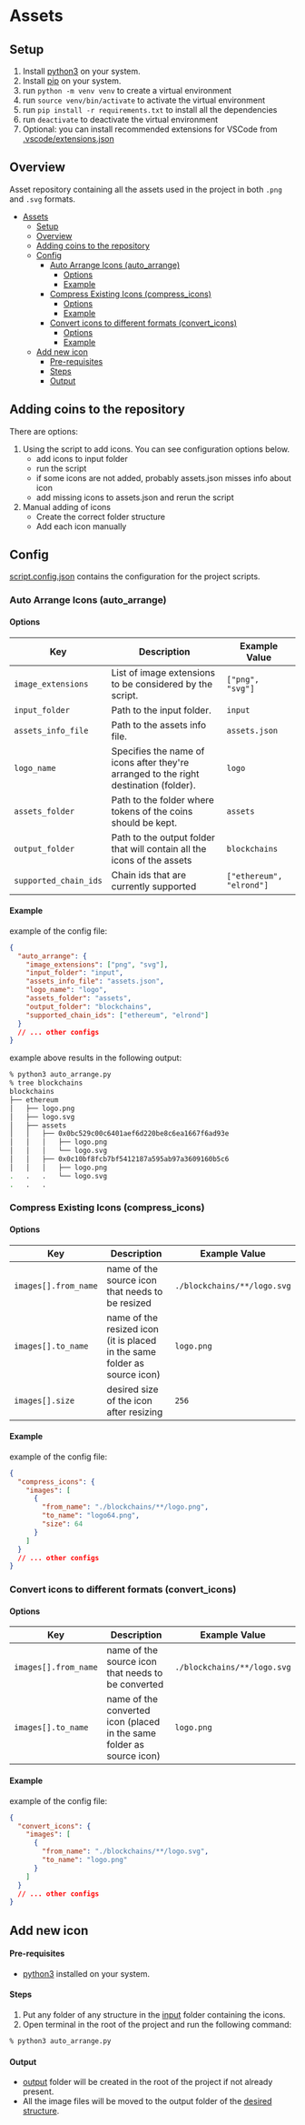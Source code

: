 # Assets

## Setup

1. Install [python3](https://www.python.org/downloads/) on your system.
2. Install [pip](https://pip.pypa.io/en/stable/installing/) on your system.
3. run `python -m venv venv` to create a virtual environment
4. run `source venv/bin/activate` to activate the virtual environment
5. run `pip install -r requirements.txt` to install all the dependencies
6. run `deactivate` to deactivate the virtual environment
7. Optional: you can install recommended extensions for VSCode from [.vscode/extensions.json](.vscode/extensions.json)

## Overview

Asset repository containing all the assets used in the project in both `.png` and `.svg` formats.

- [Assets](#assets)
  - [Setup](#setup)
  - [Overview](#overview)
  - [Adding coins to the repository](#adding-coins-to-the-repository)
  - [Config](#config)
    - [Auto Arrange Icons (auto_arrange)](#auto-arrange-icons-auto_arrange)
      - [Options](#options)
      - [Example](#example)
    - [Compress Existing Icons (compress_icons)](#compress-existing-icons-compress_icons)
      - [Options](#options-1)
      - [Example](#example-1)
    - [Convert icons to different formats (convert_icons)](#convert-icons-to-different-formats-convert_icons)
      - [Options](#options-2)
      - [Example](#example-2)
  - [Add new icon](#add-new-icon)
    - [Pre-requisites](#pre-requisites)
    - [Steps](#steps)
    - [Output](#output)

## Adding coins to the repository

There are options:

1. Using the script to add icons. You can see configuration options below.
   - add icons to input folder
   - run the script
   - if some icons are not added, probably assets.json misses info about icon
   - add missing icons to assets.json and rerun the script
2. Manual adding of icons
   - Create the correct folder structure
   - Add each icon manually

## Config

[script.config.json](script.config.json) contains the configuration for the project scripts.

### Auto Arrange Icons (auto_arrange)

#### Options

| Key                   | Description                                                                           | Example Value            |
| --------------------- | ------------------------------------------------------------------------------------- | ------------------------ |
| `image_extensions`    | List of image extensions to be considered by the script.                              | `["png", "svg"]`         |
| `input_folder`        | Path to the input folder.                                                             | `input`                  |
| `assets_info_file`    | Path to the assets info file.                                                         | `assets.json`            |
| `logo_name`           | Specifies the name of icons after they're arranged to the right destination (folder). | `logo`                   |
| `assets_folder`       | Path to the folder where tokens of the coins should be kept.                          | `assets`                 |
| `output_folder`       | Path to the output folder that will contain all the icons of the assets               | `blockchains`            |
| `supported_chain_ids` | Chain ids that are currently supported                                                | `["ethereum", "elrond"]` |

#### Example

example of the config file:

```json
{
  "auto_arrange": {
    "image_extensions": ["png", "svg"],
    "input_folder": "input",
    "assets_info_file": "assets.json",
    "logo_name": "logo",
    "assets_folder": "assets",
    "output_folder": "blockchains",
    "supported_chain_ids": ["ethereum", "elrond"]
  }
  // ... other configs
}
```

<span id="structure-example">example above results in the following output:</span>

```bash
% python3 auto_arrange.py
% tree blockchains
blockchains
├── ethereum
│   ├── logo.png
│   ├── logo.svg
│   ├── assets
│   │   ├── 0x0bc529c00c6401aef6d220be8c6ea1667f6ad93e
│   │   │   ├── logo.png
│   │   │   └── logo.svg
│   │   ├── 0x0c10bf8fcb7bf5412187a595ab97a3609160b5c6
│   │   │   ├── logo.png
.   .   .   └── logo.svg
.   .   .
```

### Compress Existing Icons (compress_icons)

#### Options

| Key                  | Description                                                               | Example Value               |
| -------------------- | ------------------------------------------------------------------------- | --------------------------- |
| `images[].from_name` | name of the source icon that needs to be resized                          | `./blockchains/**/logo.svg` |
| `images[].to_name`   | name of the resized icon (it is placed in the same folder as source icon) | `logo.png`                  |
| `images[].size`      | desired size of the icon after resizing                                   | `256`                       |

#### Example

example of the config file:

```json
{
  "compress_icons": {
    "images": [
      {
        "from_name": "./blockchains/**/logo.png",
        "to_name": "logo64.png",
        "size": 64
      }
    ]
  }
  // ... other configs
}
```

### Convert icons to different formats (convert_icons)

#### Options

| Key                  | Description                                                           | Example Value               |
| -------------------- | --------------------------------------------------------------------- | --------------------------- |
| `images[].from_name` | name of the source icon that needs to be converted                    | `./blockchains/**/logo.svg` |
| `images[].to_name`   | name of the converted icon (placed in the same folder as source icon) | `logo.png`                  |

#### Example

example of the config file:

```json
{
  "convert_icons": {
    "images": [
      {
        "from_name": "./blockchains/**/logo.svg",
        "to_name": "logo.png"
      }
    ]
  }
  // ... other configs
}
```

## Add new icon

#### Pre-requisites

- [python3](https://www.python.org/downloads/) installed on your system.

#### Steps

1. Put any folder of any structure in the [input](#inputFolder) folder containing the icons.
2. Open terminal in the root of the project and run the following command:

```bash
% python3 auto_arrange.py
```

#### Output

- [output](#outputFolder) folder will be created in the root of the project if not already present.
- All the image files will be moved to the output folder of the [desired structure](#structure-example).

